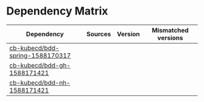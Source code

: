 # Dependency Matrix

Dependency | Sources | Version | Mismatched versions
---------- | ------- | ------- | -------------------
[cb-kubecd/bdd-spring-1588170317](https://github.com/cb-kubecd/bdd-spring-1588170317.git) |  | []() | 
[cb-kubecd/bdd-gh-1588171421](https://github.com/cb-kubecd/bdd-gh-1588171421.git) |  | []() | 
[cb-kubecd/bdd-nh-1588171421](https://github.com/cb-kubecd/bdd-nh-1588171421.git) |  | []() | 
